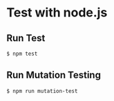 Test with node.js
=====================

## Run Test

```bash
$ npm test
```

## Run Mutation Testing

```bash
$ npm run mutation-test
```

